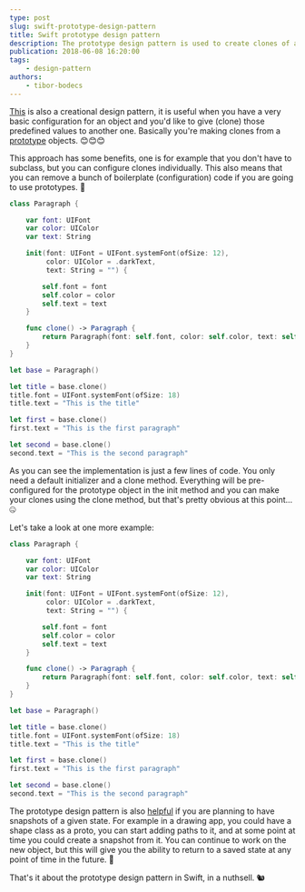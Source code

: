 ```yaml
---
type: post
slug: swift-prototype-design-pattern
title: Swift prototype design pattern
description: The prototype design pattern is used to create clones of a base object, so let's see some practical examples written in Swift.
publication: 2018-06-08 16:20:00
tags: 
    - design-pattern
authors:
    - tibor-bodecs
---
```


[This](https://en.wikipedia.org/wiki/Prototype_pattern) is also a creational design pattern, it is useful when you have a very basic configuration for an object and you'd like to give (clone) those predefined values to another one. Basically you're making clones from a [prototype](https://medium.com/jeremy-codes/prototype-pattern-in-swift-1b50517d1075) objects. 😊😊😊

This approach has some benefits, one is for example that you don't have to subclass, but you can configure clones individually. This also means that you can remove a bunch of boilerplate (configuration) code if you are going to use prototypes. 🤔

```swift
class Paragraph {

    var font: UIFont
    var color: UIColor
    var text: String

    init(font: UIFont = UIFont.systemFont(ofSize: 12),
         color: UIColor = .darkText,
         text: String = "") {

        self.font = font
        self.color = color
        self.text = text
    }

    func clone() -> Paragraph {
        return Paragraph(font: self.font, color: self.color, text: self.text)
    }
}

let base = Paragraph()

let title = base.clone()
title.font = UIFont.systemFont(ofSize: 18)
title.text = "This is the title"

let first = base.clone()
first.text = "This is the first paragraph"

let second = base.clone()
second.text = "This is the second paragraph"
```

As you can see the implementation is just a few lines of code. You only need a default initializer and a clone method. Everything will be pre-configured for the prototype object in the init method and you can make your clones using the clone method, but that's pretty obvious at this point... 🤐

Let's take a look at one more example:

```swift
class Paragraph {

    var font: UIFont
    var color: UIColor
    var text: String

    init(font: UIFont = UIFont.systemFont(ofSize: 12),
         color: UIColor = .darkText,
         text: String = "") {

        self.font = font
        self.color = color
        self.text = text
    }

    func clone() -> Paragraph {
        return Paragraph(font: self.font, color: self.color, text: self.text)
    }
}

let base = Paragraph()

let title = base.clone()
title.font = UIFont.systemFont(ofSize: 18)
title.text = "This is the title"

let first = base.clone()
first.text = "This is the first paragraph"

let second = base.clone()
second.text = "This is the second paragraph"
```

The prototype design pattern is also [helpful](https://stackoverflow.com/questions/13887704/whats-the-point-of-the-prototype-design-pattern) if you are planning to have snapshots of a given state. For example in a drawing app, you could have a shape class as a proto, you can start adding paths to it, and at some point at time you could create a snapshot from it. You can continue to work on the new object, but this will give you the ability to return to a saved state at any point of time in the future. 🎉

That's it about the prototype design pattern in Swift, in a nuthsell. 🐿
